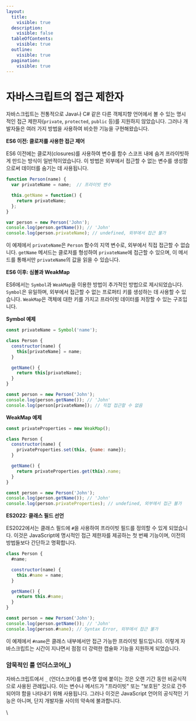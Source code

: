 ```yaml
---
layout:
  title:
    visible: true
  description:
    visible: false
  tableOfContents:
    visible: true
  outline:
    visible: true
  pagination:
    visible: true
---
```


# 자바스크립트의 접근 제한자

자바스크립트는 전통적으로 Java나 C# 같은 다른 객체지향 언어에서 볼 수 있는 명시적인 접근 제한자(`private`, `protected`, `public` 등)를 지원하지 않았습니다. 그러나 개발자들은 여러 가지 방법을 사용하여 비슷한 기능을 구현해왔습니다.

**ES6 이전: 클로저를 사용한 접근 제어**

ES6 이전에는 클로저(closures)를 사용하여 변수를 함수 스코프 내에 숨겨 프라이빗하게 만드는 방식이 일반적이었습니다. 이 방법은 외부에서 접근할 수 없는 변수를 생성함으로써 데이터를 숨기는 데 사용됩니다.

```javascript
function Person(name) {
  var privateName = name;  // 프라이빗 변수

  this.getName = function() {
    return privateName;
  };
}

var person = new Person('John');
console.log(person.getName()); // 'John'
console.log(person.privateName); // undefined, 외부에서 접근 불가
```

이 예제에서 `privateName`은 `Person` 함수의 지역 변수로, 외부에서 직접 접근할 수 없습니다. `getName` 메서드는 클로저를 형성하여 `privateName`에 접근할 수 있으며, 이 메서드를 통해서만 `privateName`의 값을 읽을 수 있습니다.

**ES6 이후: 심볼과 WeakMap**

ES6에서는 `Symbol`과 `WeakMap`을 이용한 방법이 추가적인 방법으로 제시되었습니다. `Symbol`은 유일하며, 외부에서 접근할 수 없는 프로퍼티 키를 생성하는 데 사용할 수 있습니다. `WeakMap`은 객체에 대한 키를 가지고 프라이빗 데이터를 저장할 수 있는 구조입니다.

**Symbol 예제**

```javascript
const privateName = Symbol('name');

class Person {
  constructor(name) {
    this[privateName] = name;
  }

  getName() {
    return this[privateName];
  }
}

const person = new Person('John');
console.log(person.getName()); // 'John'
console.log(person[privateName]); // 직접 접근할 수 없음
```

**WeakMap 예제**

```javascript
const privateProperties = new WeakMap();

class Person {
  constructor(name) {
    privateProperties.set(this, {name: name});
  }

  getName() {
    return privateProperties.get(this).name;
  }
}

const person = new Person('John');
console.log(person.getName()); // 'John'
console.log(person.privateProperties); // undefined, 외부에서 접근 불가
```

**ES2022: 클래스 필드 선언**

ES2022에서는 클래스 필드에 `#`을 사용하여 프라이빗 필드를 정의할 수 있게 되었습니다. 이것은 JavaScript에 명시적인 접근 제한자를 제공하는 첫 번째 기능이며, 이전의 방법들보다 간단하고 명확합니다.

```javascript
class Person {
  #name;

  constructor(name) {
    this.#name = name;
  }

  getName() {
    return this.#name;
  }
}

const person = new Person('John');
console.log(person.getName()); // 'John'
console.log(person.#name); // Syntax Error, 외부에서 접근 불가
```

이 예제에서 `#name`은 클래스 내부에서만 접근 가능한 프라이빗 필드입니다. 이렇게 자바스크립트는 시간이 지나면서 점점 더 강력한 캡슐화 기능을 지원하게 되었습니다.

### 암묵적인 룰 언더스코어(\_)

자바스크립트에서 `_` (언더스코어)를 변수명 앞에 붙이는 것은 오랜 기간 동안 비공식적으로 사용된 관례입니다. 이는 변수나 메서드가 "프라이빗" 또는 "보호된" 것으로 간주되어야 함을 나타내기 위해 사용됩니다. 그러나 이것은 JavaScript 언어의 공식적인 기능은 아니며, 단지 개발자들 사이의 약속에 불과합니다.

\
